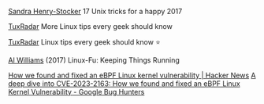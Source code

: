
[Sandra Henry-Stocker](http://www.computerworld.com/article/3152772/linux/17-unix-tricks-for-a-happy-2017.html)
17 Unix tricks for a happy 2017

[TuxRadar](http://www.tuxradar.com/content/more-linux-tips-every-geek-should-know)
More Linux tips every geek should know

[TuxRadar](http://www.tuxradar.com/content/linux-tips-every-geek-should-know)
Linux tips every geek should know
:star:

[Al Williams](https://hackaday.com/2017/03/10/linux-fu-keeping-things-running/)
(2017) Linux-Fu: Keeping Things Running

[How we found and fixed an eBPF Linux kernel vulnerability | Hacker News](https://news.ycombinator.com/item?id=41189971)
[A deep dive into CVE-2023-2163: How we found and fixed an eBPF Linux Kernel Vulnerability - Google Bug Hunters](https://bughunters.google.com/blog/6303226026131456/a-deep-dive-into-cve-2023-2163-how-we-found-and-fixed-an-ebpf-linux-kernel-vulnerability)
